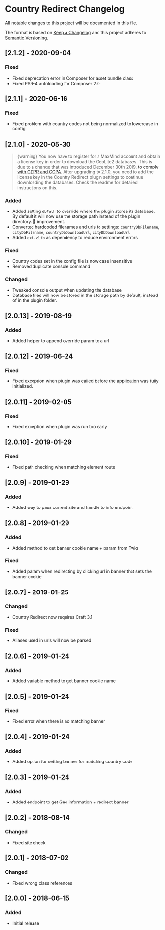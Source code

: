 # Country Redirect Changelog

All notable changes to this project will be documented in this file.

The format is based on [Keep a Changelog](http://keepachangelog.com/) and this project adheres to [Semantic Versioning](http://semver.org/).

## [2.1.2] - 2020-09-04

### Fixed

- Fixed deprecation error in Composer for asset bundle class
- Fixed PSR-4 autoloading for Composer 2.0

## [2.1.1] - 2020-06-16

### Fixed

- Fixed problem with country codes not being normalized to lowercase in config

## [2.1.0] - 2020-05-30

> {warning} You now have to register for a MaxMind account and obtain a license key in order to download the GeoLite2 databases. This is due to a change that was introduced December 30th 2019, [to comply with GDPR and CCPA](https://blog.maxmind.com/2019/12/18/significant-changes-to-accessing-and-using-geolite2-databases/). After upgrading to 2.1.0, you need to add the license key in the Country Redirect plugin settings to continue downloading the databases. Check the readme for detailed instructions on this.

### Added
- Added setting `dbPath` to override where the plugin stores its database. By default it will now use the storage path instead of the plugin directory. 💯 improvement.
- Converted hardcoded filenames and urls to settings: `countryDbFilename`, `cityDbFilename`, `countryDbDownloadUrl`, `cityDbDownloadUrl`
- Added `ext-zlib` as dependency to reduce environment errors

### Fixed
- Country codes set in the config file is now case insensitive
- Removed duplicate console command

### Changed
- Tweaked console output when updating the database 
- Database files will now be stored in the storage path by default, instead of in the plugin folder. 

## [2.0.13] - 2019-08-19
### Added
- Added helper to append override param to a url

## [2.0.12] - 2019-06-24
### Fixed
- Fixed exception when plugin was called before the application was fully initialized.

## [2.0.11] - 2019-02-05
### Fixed
- Fixed exception when plugin was run too early

## [2.0.10] - 2019-01-29
### Fixed
- Fixed path checking when matching element route

## [2.0.9] - 2019-01-29
### Added
- Added way to pass current site and handle to info endpoint

## [2.0.8] - 2019-01-29
### Added
- Added method to get banner cookie name + param from Twig 

### Fixed
- Added param when redirecting by clicking url in banner that sets the banner cookie

## [2.0.7] - 2019-01-25
### Changed
- Country Redirect now requires Craft 3.1

### Fixed
- Aliases used in urls will now be parsed 

## [2.0.6] - 2019-01-24
### Added
- Added variable method to get banner cookie name

## [2.0.5] - 2019-01-24
### Fixed
- Fixed error when there is no matching banner

## [2.0.4] - 2019-01-24
### Added
- Added option for setting banner for matching country code

## [2.0.3] - 2019-01-24
### Added
- Added endpoint to get Geo information + redirect banner

## [2.0.2] - 2018-08-14
### Changed
- Fixed site check

## [2.0.1] - 2018-07-02
### Changed
- Fixed wrong class references

## [2.0.0] - 2018-06-15
### Added
- Initial release

